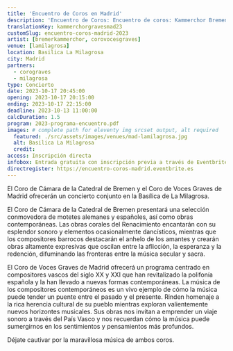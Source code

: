 ```yaml
---
title: 'Encuentro de Coros en Madrid'
description: 'Encuentro de Coros: Encuentro de coros: Kammerchor Bremen encuentra al Coro de Voces Graves de Madrid'
translationKey: kammerchorgravesmad23
customSlug: encuentro-coros-madrid-2023
artist: [bremerkammerchor, corovocesgraves]
venue: [lamilagrosa]
location: Basilica La Milagrosa
city: Madrid
partners:
  - corograves
  - milagrosa
type: Concierto
date: 2023-10-17 20:45:00
opening: 2023-10-17 20:15:00
ending: 2023-10-17 22:15:00
deadline: 2023-10-13 11:00:00
calcDuration: 1.5
program: 2023-programa-encuentro.pdf
images: # complete path for eleventy img srcset output, alt required
  featured: ./src/assets/images/venues/mad-lamilagrosa.jpg
  alt: Basilica La Milagrosa
  credit:
access: Inscripción directa
infobox: Entrada gratuita con inscripción previa a través de Eventbrite.
directregister: https://encuentro-coros-madrid.eventbrite.es
---
```


El Coro de Cámara de la Catedral de Bremen y el Coro de Voces Graves de Madrid ofrecerán un concierto conjunto en la Basílica de La Milagrosa.

El Coro de Cámara de la Catedral de Bremen presentará una selección conmovedora de motetes alemanes y españoles, así como obras contemporáneas. Las obras corales del Renacimiento encantarán con su esplendor sonoro y elementos ocasionalmente dancísticos, mientras que los compositores barrocos destacarán el anhelo de los amantes y crearán obras altamente expresivas que oscilan entre la aflicción, la esperanza y la redención, difuminando las fronteras entre la música secular y sacra.

El Coro de Voces Graves de Madrid ofrecerá un programa centrado en compositores vascos del siglo XX y XXI que han revitalizado la polifonía española y la han llevado a nuevas formas contemporáneas. La música de los compositores contemporáneos es un vivo ejemplo de cómo la música puede tender un puente entre el pasado y el presente. Rinden homenaje a la rica herencia cultural de su pueblo mientras exploran valientemente nuevos horizontes musicales. Sus obras nos invitan a emprender un viaje sonoro a través del País Vasco y nos recuerdan cómo la música puede sumergirnos en los sentimientos y pensamientos más profundos.

Déjate cautivar por la maravillosa música de ambos coros.
